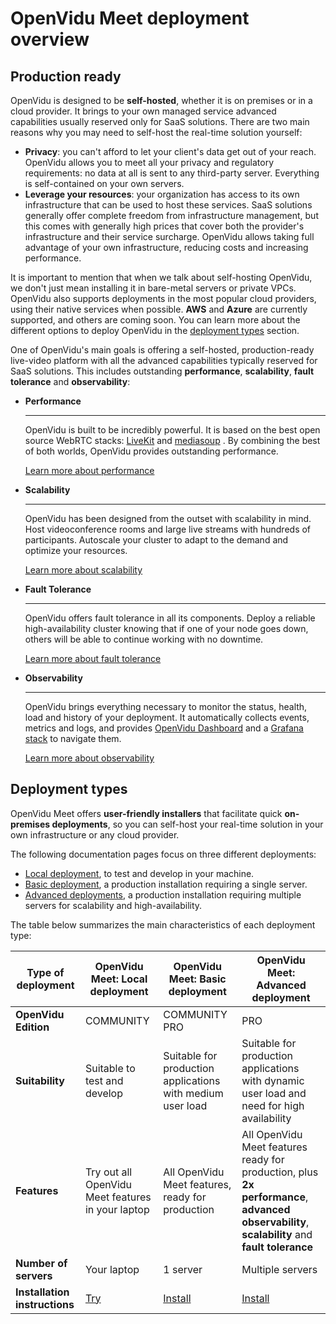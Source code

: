 # OpenVidu Meet deployment overview

## Production ready

OpenVidu is designed to be **self-hosted**, whether it is on premises or in a cloud provider. It brings to your own managed service advanced capabilities usually reserved only for SaaS solutions. There are two main reasons why you may need to self-host the real-time solution yourself:

- **Privacy**: you can't afford to let your client's data get out of your reach. OpenVidu allows you to meet all your privacy and regulatory requirements: no data at all is sent to any third-party server. Everything is self-contained on your own servers.
- **Leverage your resources**: your organization has access to its own infrastructure that can be used to host these services. SaaS solutions generally offer complete freedom from infrastructure management, but this comes with generally high prices that cover both the provider's infrastructure and their service surcharge. OpenVidu allows taking full advantage of your own infrastructure, reducing costs and increasing performance.

It is important to mention that when we talk about self-hosting OpenVidu, we don't just mean installing it in bare-metal servers or private VPCs. OpenVidu also supports deployments in the most popular cloud providers, using their native services when possible. **AWS** and **Azure** are currently supported, and others are coming soon. You can learn more about the different options to deploy OpenVidu in the [deployment types](../../../docs/self-hosting/deployment-types/) section.

One of OpenVidu's main goals is offering a self-hosted, production-ready live-video platform with all the advanced capabilities typically reserved for SaaS solutions. This includes outstanding **performance**, **scalability**, **fault tolerance** and **observability**:

- **Performance**

  ______________________________________________________________________

  OpenVidu is built to be incredibly powerful. It is based on the best open source WebRTC stacks: [LiveKit](https://livekit.io/) and [mediasoup](https://mediasoup.org/) . By combining the best of both worlds, OpenVidu provides outstanding performance.

  [Learn more about performance](../../../docs/self-hosting/production-ready/performance/)

- **Scalability**

  ______________________________________________________________________

  OpenVidu has been designed from the outset with scalability in mind. Host videoconference rooms and large live streams with hundreds of participants. Autoscale your cluster to adapt to the demand and optimize your resources.

  [Learn more about scalability](../../../docs/self-hosting/production-ready/scalability/)

- **Fault Tolerance**

  ______________________________________________________________________

  OpenVidu offers fault tolerance in all its components. Deploy a reliable high-availability cluster knowing that if one of your node goes down, others will be able to continue working with no downtime.

  [Learn more about fault tolerance](../../../docs/self-hosting/production-ready/fault-tolerance/)

- **Observability**

  ______________________________________________________________________

  OpenVidu brings everything necessary to monitor the status, health, load and history of your deployment. It automatically collects events, metrics and logs, and provides [OpenVidu Dashboard](../../../docs/self-hosting/production-ready/observability/openvidu-dashboard/) and a [Grafana stack](../../../docs/self-hosting/production-ready/observability/grafana-stack/) to navigate them.

  [Learn more about observability](../../../docs/self-hosting/production-ready/observability/)

## Deployment types

OpenVidu Meet offers **user-friendly installers** that facilitate quick **on-premises deployments**, so you can self-host your real-time solution in your own infrastructure or any cloud provider.

The following documentation pages focus on three different deployments:

- [Local deployment](../local/), to test and develop in your machine.
- [Basic deployment](../basic/), a production installation requiring a single server.
- [Advanced deployments](../advanced/), a production installation requiring multiple servers for scalability and high-availability.

The table below summarizes the main characteristics of each deployment type:

| Type of deployment            | **OpenVidu Meet: Local deployment**               | **OpenVidu Meet: Basic deployment**                        | **OpenVidu Meet: Advanced deployment**                                                                                                        |
| ----------------------------- | ------------------------------------------------- | ---------------------------------------------------------- | --------------------------------------------------------------------------------------------------------------------------------------------- |
| **OpenVidu Edition**          | COMMUNITY                                         | COMMUNITY PRO                                              | PRO                                                                                                                                           |
| **Suitability**               | Suitable to test and develop                      | Suitable for production applications with medium user load | Suitable for production applications with dynamic user load and need for high availability                                                    |
| **Features**                  | Try out all OpenVidu Meet features in your laptop | All OpenVidu Meet features, ready for production           | All OpenVidu Meet features ready for production, plus **2x performance**, **advanced observability**, **scalability** and **fault tolerance** |
| **Number of servers**         | Your laptop                                       | 1 server                                                   | Multiple servers                                                                                                                              |
| **Installation instructions** | [Try](../local/)                                  | [Install](../basic/)                                       | [Install](../advanced/)                                                                                                                       |
